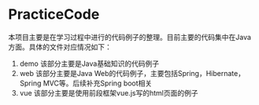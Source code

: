 # PracticeCode
本项目主要是在学习过程中进行的代码例子的整理。目前主要的代码集中在Java方面。具体的文件对应情况如下：

1. demo
该部分主要是Java基础知识的代码例子
2. web
该部分主要是Java Web的代码例子，主要包括Spring，Hibernate，Spring MVC等。后续补充Spring boot相关
3. vue 
该部分主要是使用前段框架vue.js写的html页面的例子
